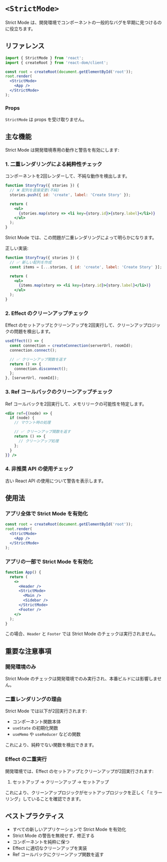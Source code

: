 # `<StrictMode>`

Strict Mode は、開発環境でコンポーネントの一般的なバグを早期に見つけるのに役立ちます。

## リファレンス

```jsx
import { StrictMode } from 'react';
import { createRoot } from 'react-dom/client';

const root = createRoot(document.getElementById('root'));
root.render(
  <StrictMode>
    <App />
  </StrictMode>
);
```

### Props

`StrictMode` は props を受け取りません。

## 主な機能

Strict Mode は開発環境専用の動作と警告を有効にします:

### 1. 二重レンダリングによる純粋性チェック

コンポーネントを2回レンダーして、不純な動作を検出します。

```jsx
function StoryTray({ stories }) {
  // ❌ 配列を直接変更(不純)
  stories.push({ id: 'create', label: 'Create Story' });

  return (
    <ul>
      {stories.map(story => <li key={story.id}>{story.label}</li>)}
    </ul>
  );
}
```

Strict Mode では、この問題が二重レンダリングによって明らかになります。

正しい実装:

```jsx
function StoryTray({ stories }) {
  // ✅ 新しい配列を作成
  const items = [...stories, { id: 'create', label: 'Create Story' }];

  return (
    <ul>
      {items.map(story => <li key={story.id}>{story.label}</li>)}
    </ul>
  );
}
```

### 2. Effect のクリーンアップチェック

Effect のセットアップとクリーンアップを2回実行して、クリーンアップロジックの問題を検出します。

```jsx
useEffect(() => {
  const connection = createConnection(serverUrl, roomId);
  connection.connect();

  // ✅ クリーンアップ関数を返す
  return () => {
    connection.disconnect();
  };
}, [serverUrl, roomId]);
```

### 3. Ref コールバックのクリーンアップチェック

Ref コールバックを2回実行して、メモリリークの可能性を特定します。

```jsx
<div ref={(node) => {
  if (node) {
    // マウント時の処理

    // ✅ クリーンアップ関数を返す
    return () => {
      // クリーンアップ処理
    };
  }
}} />
```

### 4. 非推奨 API の使用チェック

古い React API の使用について警告を表示します。

## 使用法

### アプリ全体で Strict Mode を有効化

```jsx
const root = createRoot(document.getElementById('root'));
root.render(
  <StrictMode>
    <App />
  </StrictMode>
);
```

### アプリの一部で Strict Mode を有効化

```jsx
function App() {
  return (
    <>
      <Header />
      <StrictMode>
        <Main />
        <Sidebar />
      </StrictMode>
      <Footer />
    </>
  );
}
```

この場合、`Header` と `Footer` では Strict Mode のチェックは実行されません。

## 重要な注意事項

### 開発環境のみ

Strict Mode のチェックは開発環境でのみ実行され、本番ビルドには影響しません。

### 二重レンダリングの理由

Strict Mode では以下が2回実行されます:
- コンポーネント関数本体
- `useState` の初期化関数
- `useMemo` や `useReducer` などの関数

これにより、純粋でない関数を検出できます。

### Effect の二重実行

開発環境では、Effect のセットアップとクリーンアップが2回実行されます:
1. セットアップ → クリーンアップ → セットアップ

これにより、クリーンアップロジックがセットアップロジックを正しく「ミラーリング」していることを確認できます。

## ベストプラクティス

- すべての新しいアプリケーションで Strict Mode を有効化
- Strict Mode の警告を無視せず、修正する
- コンポーネントを純粋に保つ
- Effect に適切なクリーンアップを実装
- Ref コールバックにクリーンアップ関数を返す
